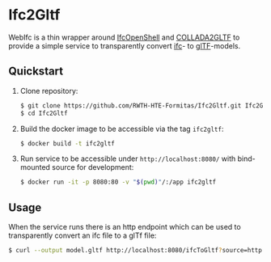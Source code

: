 # Ifc2Gltf

WebIfc is a thin wrapper around [IfcOpenShell](http://ifcopenshell.org/ifcconvert.html) and [COLLADA2GLTF](https://github.com/KhronosGroup/COLLADA2GLTF) to provide a simple service to transparently convert [ifc](http://www.buildingsmart-tech.org/specifications/ifc-overview)- to [glTF](https://www.khronos.org/gltf/)-models.

## Quickstart

1. Clone repository:
    
    ```bash
    $ git clone https://github.com/RWTH-HTE-Formitas/Ifc2Gltf.git Ifc2Gltf
    $ cd Ifc2Gltf
    ```
 
1. Build the docker image to be accessible via the tag `ifc2gltf`:

    ```bash
    $ docker build -t ifc2gltf
    ```

1. Run service to be accessible under `http://localhost:8080/` with bind-mounted source for development:

    ```bash
    $ docker run -it -p 8080:80 -v "$(pwd)"/:/app ifc2gltf
    ```

## Usage

When the service runs there is an http endpoint which can be used to transparently convert an ifc file to a glTf file:

```bash
$ curl --output model.gltf http://localhost:8080/ifcToGltf?source=http://domain.tld/model.ifc
```
